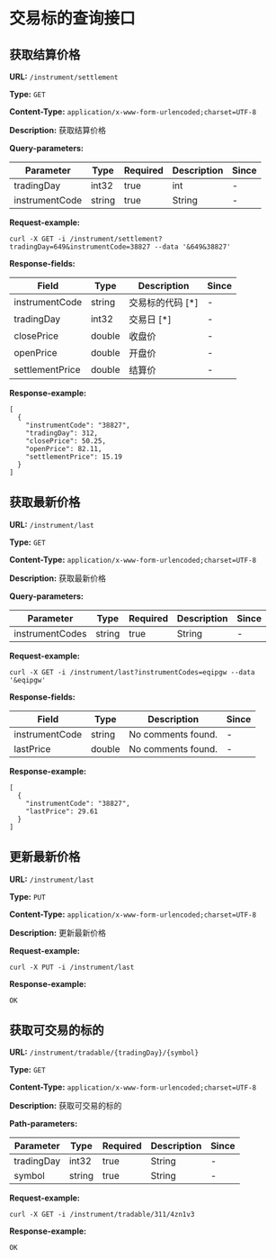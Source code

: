 
# 交易标的查询接口
## 获取结算价格

**URL:** `/instrument/settlement`

**Type:** `GET`


**Content-Type:** `application/x-www-form-urlencoded;charset=UTF-8`

**Description:** 获取结算价格



**Query-parameters:**

| Parameter | Type | Required | Description | Since |
|-----------|------|----------|-------------|-------|
|tradingDay|int32|true|    int|-|
|instrumentCode|string|true|String|-|


**Request-example:**
```
curl -X GET -i /instrument/settlement?tradingDay=649&instrumentCode=38827 --data '&649&38827'
```

**Response-fields:**

| Field | Type | Description | Since |
|-------|------|-------------|-------|
|instrumentCode|string|交易标的代码 [*]|-|
|tradingDay|int32|交易日 [*]|-|
|closePrice|double|收盘价|-|
|openPrice|double|开盘价|-|
|settlementPrice|double|结算价|-|

**Response-example:**
```
[
  {
    "instrumentCode": "38827",
    "tradingDay": 312,
    "closePrice": 50.25,
    "openPrice": 82.11,
    "settlementPrice": 15.19
  }
]
```

## 获取最新价格

**URL:** `/instrument/last`

**Type:** `GET`


**Content-Type:** `application/x-www-form-urlencoded;charset=UTF-8`

**Description:** 获取最新价格



**Query-parameters:**

| Parameter | Type | Required | Description | Since |
|-----------|------|----------|-------------|-------|
|instrumentCodes|string|true|String|-|


**Request-example:**
```
curl -X GET -i /instrument/last?instrumentCodes=eqipgw --data '&eqipgw'
```

**Response-fields:**

| Field | Type | Description | Since |
|-------|------|-------------|-------|
|instrumentCode|string|No comments found.|-|
|lastPrice|double|No comments found.|-|

**Response-example:**
```
[
  {
    "instrumentCode": "38827",
    "lastPrice": 29.61
  }
]
```

## 更新最新价格

**URL:** `/instrument/last`

**Type:** `PUT`


**Content-Type:** `application/x-www-form-urlencoded;charset=UTF-8`

**Description:** 更新最新价格





**Request-example:**
```
curl -X PUT -i /instrument/last
```

**Response-example:**
```
OK
```

## 获取可交易的标的

**URL:** `/instrument/tradable/{tradingDay}/{symbol}`

**Type:** `GET`


**Content-Type:** `application/x-www-form-urlencoded;charset=UTF-8`

**Description:** 获取可交易的标的


**Path-parameters:**

| Parameter | Type | Required | Description | Since |
|-----------|------|----------|-------------|-------|
|tradingDay|int32|true|String|-|
|symbol|string|true|    String|-|



**Request-example:**
```
curl -X GET -i /instrument/tradable/311/4zn1v3
```

**Response-example:**
```
OK
```

